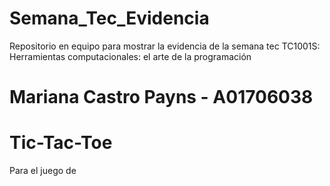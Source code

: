 # Semana_Tec_Evidencia
Repositorio en equipo para mostrar la evidencia de la semana tec TC1001S: Herramientas computacionales: el arte de la programación

# Mariana Castro Payns - A01706038

# Tic-Tac-Toe

Para el juego de 
